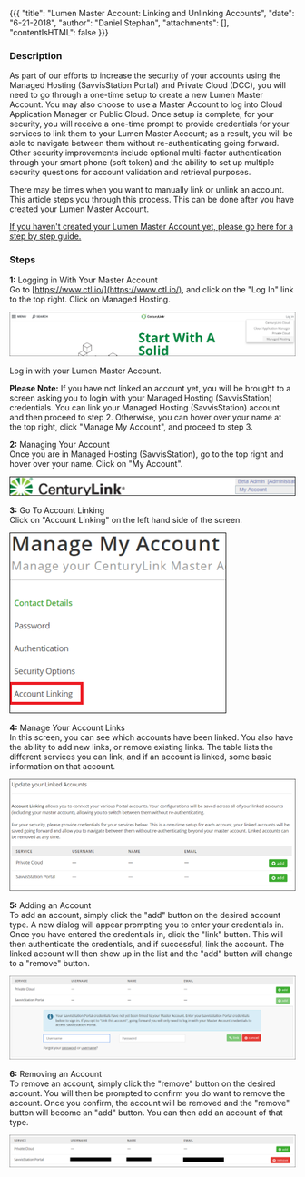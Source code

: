 {{{
  "title": "Lumen Master Account: Linking and Unlinking Accounts",
  "date": "6-21-2018",
  "author": "Daniel Stephan",
  "attachments": [],
  "contentIsHTML": false
}}}

### Description

As part of our efforts to increase the security of your accounts using the Managed Hosting (SavvisStation Portal) and Private Cloud (DCC), you will need to go through a one-time setup to create a new Lumen Master Account.  You may also choose to use a Master Account to log into Cloud Application Manager or Public Cloud.  Once setup is complete, for your security, you will receive a one-time prompt to provide credentials for your services to link them to your Lumen Master Account; as a result, you will be able to navigate between them without re-authenticating going forward. Other security improvements include optional multi-factor authentication through your smart phone (soft token) and the ability to set up multiple security questions for account validation and retrieval purposes.

There may be times when you want to manually link or unlink an account.  This article steps you through this process.  This can be done after you have created your Lumen Master Account.

[If you haven't created your Lumen Master Account yet, please go here for a step by step guide.](lumen-master-account-registration.md)

### Steps
**1:** Logging in With Your Master Account   
Go to [https://www.ctl.io/](https://www.ctl.io/), and click on the "Log In" link to the top right.  Click on Managed Hosting.

![ES-LAUA-1.png](../../images/ES-LAUA-1.png) 

Log in with your Lumen Master Account.

**Please Note:** If you have not linked an account yet, you will be brought to a screen asking you to login with your Managed Hosting (SavvisStation) credentials.  You can link your Managed Hosting (SavvisStation) account and then proceed to step 2.  Otherwise, you can hover over your name at the top right, click "Manage My Account", and proceed to step 3.

**2:** Managing Your Account  
Once you are in Managed Hosting (SavvisStation), go to the top right and hover over your name.  Click on "My Account".  

![ES-LAUA-2.png](../../images/ES-LAUA-2.png)

**3:** Go To Account Linking  
Click on "Account Linking" on the left hand side of the screen.  

![ES-LAUA-3.png](../../images/ES-LAUA-3.png)

**4:** Manage Your Account Links  
In this screen, you can see which accounts have been linked.  You also have the ability to add new links, or remove existing links.  The table lists the different services you can link, and if an account is linked, some basic information on that account.    

![ES-LAUA-4.png](../../images/ES-LAUA-4.png)

**5:** Adding an Account  
To add an account, simply click the "add" button on the desired account type.  A new dialog will appear prompting you to enter your credentials in.  Once you have entered the credentials in, click the "link" button.  This will then authenticate the credentials, and if successful, link the account.  The linked account will then show up in the list and the "add" button will change to a "remove" button.  

![ES-LAUA-5.png](../../images/ES-LAUA-5.png)  

**6:** Removing an Account  
To remove an account, simply click the "remove" button on the desired account.  You will then be prompted to confirm you do want to remove the account.  Once you confirm, the account will be removed and the "remove" button will become an "add" button. You can then add an account of that type.  

![ES-LAUA-6.png](../../images/ES-LAUA-6.png)  
